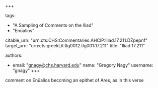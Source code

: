 +++

tags:
- "A Sampling of Comments on the Iliad"
- "Enūalios"

citable_urn: "urn:cts:CHS:Commentaries.AHCIP:Iliad.17.211.DZpepnf"
target_urn: "urn:cts:greekLit:tlg0012.tlg001:17.211"
title: "Iliad 17.211"

authors:
- email: "gnagy@chs.harvard.edu"
  name: "Gregory Nagy"
  username: "gnagy"
+++

<p>comment on Enūalios becoming an epithet of Ares, as in this verse</p>